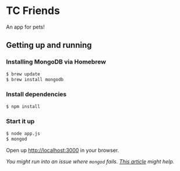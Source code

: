 # TC Friends

An app for pets!

## Getting up and running

### Installing MongoDB via Homebrew

```bash
$ brew update
$ brew install mongodb
```

### Install dependencies

```bash
$ npm install
```

### Start it up

```bash
$ node app.js
$ mongod
```

Open up [http://localhost:3000](http://localhost:3000) in your browser.

_You might run into an issue where `mongod` fails. [This article](https://wesleytsai.io/2015/07/26/mongodb-server-directory-permission-denied/) might help._